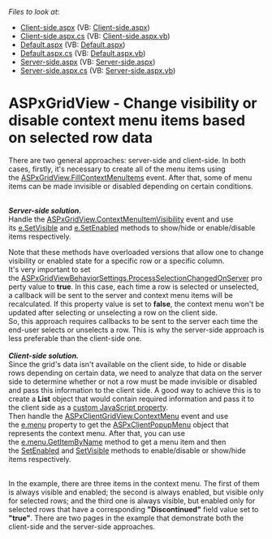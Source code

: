 <!-- default file list -->
*Files to look at*:

* [Client-side.aspx](./CS/Client-side.aspx) (VB: [Client-side.aspx](./VB/Client-side.aspx))
* [Client-side.aspx.cs](./CS/Client-side.aspx.cs) (VB: [Client-side.aspx.vb](./VB/Client-side.aspx.vb))
* [Default.aspx](./CS/Default.aspx) (VB: [Default.aspx](./VB/Default.aspx))
* [Default.aspx.cs](./CS/Default.aspx.cs) (VB: [Default.aspx.vb](./VB/Default.aspx.vb))
* [Server-side.aspx](./CS/Server-side.aspx) (VB: [Server-side.aspx](./VB/Server-side.aspx))
* [Server-side.aspx.cs](./CS/Server-side.aspx.cs) (VB: [Server-side.aspx.vb](./VB/Server-side.aspx.vb))
<!-- default file list end -->
# ASPxGridView - Change visibility or disable context menu items based on selected row data


<p>There are two general approaches: server-side and client-side. In both cases, firstly, it's necessary to create all of the menu items using the <a href="https://documentation.devexpress.com/AspNet/DevExpressWebASPxGridViewASPxGridView_FillContextMenuItemstopic.aspx">ASPxGridView.FillContextMenuItems</a> event. After that, some of menu items can be made invisible or disabled depending on certain conditions. </p>
<p><br /><strong><em>Server-side solution.<br /></em></strong>Handle the <a href="https://documentation.devexpress.com/#AspNet/DevExpressWebASPxGridViewASPxGridView_ContextMenuItemVisibilitytopic">ASPxGridView.ContextMenuItemVisibility</a> event and use its <a href="https://documentation.devexpress.com/#AspNet/DevExpressWebASPxGridViewASPxGridViewContextMenuItemVisibilityEventArgs_SetVisibletopic">e.SetVisible</a> and <a href="https://documentation.devexpress.com/#AspNet/DevExpressWebASPxGridViewASPxGridViewContextMenuItemVisibilityEventArgs_SetEnabledtopic">e.SetEnabled</a> methods to show/hide or enable/disable items respectively.</p>
<p>Note that these methods have overloaded versions that allow one to change visibility or enabled state for a specific row or a specific column.<br />It's very important to set the <a href="https://documentation.devexpress.com/AspNet/DevExpressWebASPxGridViewASPxGridViewBehaviorSettings_ProcessSelectionChangedOnServertopic.aspx">ASPxGridViewBehaviorSettings.ProcessSelectionChangedOnServer</a> property value to <strong>true</strong>. In this case, each time a row is selected or unselected, a callback will be sent to the server and context menu items will be recalculated. If this property value is set to <strong>false</strong>, the context menu won't be updated after selecting or unselecting a row on the client side.<br />So, this approach requires callbacks to be sent to the server each time the end-user selects or unselects a row. This is why the server-side approach is less preferable than the client-side one.<br /><br /><strong><em>Client-side solution.<br /></em></strong>Since the grid's data isn't available on the client side, to hide or disable rows depending on certain data, we need to analyze that data on the server side to determine whether or not a row must be made invisible or disabled and pass this information to the client side. A good way to achieve this is to create a <strong>List<bool></strong> object that would contain required information and pass it to the client side as a <a href="https://documentation.devexpress.com/#AspNet/DevExpressWebASPxGridViewASPxGridView_JSPropertiestopic">custom JavaScript property</a>.<br />Then handle the <a href="https://documentation.devexpress.com/AspNet/DevExpressWebASPxGridViewScriptsASPxClientGridView_ContextMenutopic.aspx">ASPxClientGridView.ContextMenu</a> event and use the <a href="https://documentation.devexpress.com/#AspNet/DevExpressWebASPxGridViewScriptsASPxClientGridViewContextMenuEventArgs_menutopic">e.menu</a> property to get the <a href="https://documentation.devexpress.com/#AspNet/clsDevExpressWebASPxMenuScriptsASPxClientPopupMenutopic">ASPxClientPopupMenu</a> object that represents the context menu. After that, you can use the <a href="https://documentation.devexpress.com/AspNet/DevExpressWebASPxMenuScriptsASPxClientMenuBase_GetItemByNametopic.aspx">e.menu.GetItemByName</a> method to get a menu item and then the <a href="https://documentation.devexpress.com/AspNet/DevExpressWebASPxMenuScriptsASPxClientMenuItem_SetEnabledtopic.aspx">SetEnabled</a> and <a href="https://documentation.devexpress.com/AspNet/DevExpressWebASPxMenuScriptsASPxClientMenuItem_SetVisibletopic.aspx">SetVisible</a> methods to enable/disable or show/hide items respectively.</p>
<p><br />In the example, there are three items in the context menu. The first of them is always visible and enabled; the second is always enabled, but visible only for selected rows; and the third one is always visible, but enabled only for selected rows that have a corresponding <strong>"Discontinued"</strong> field value set to <strong>"true"</strong>. There are two pages in the example that demonstrate both the client-side and the server-side approaches.</p>

<br/>


